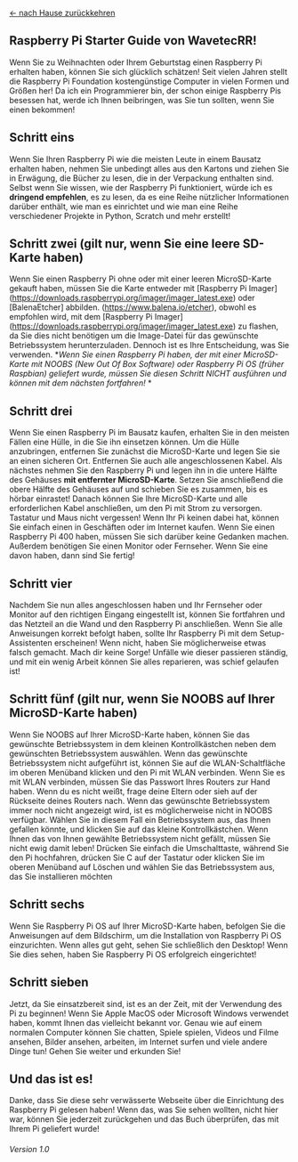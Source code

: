 [<- nach Hause zurückkehren](https://wavetecrr.github.io/)

## Raspberry Pi Starter Guide von WavetecRR!

Wenn Sie zu Weihnachten oder Ihrem Geburtstag einen Raspberry Pi erhalten haben, können Sie sich glücklich schätzen! Seit vielen Jahren stellt die Raspberry Pi Foundation kostengünstige Computer in vielen Formen und Größen her! Da ich ein Programmierer bin, der schon einige Raspberry Pis besessen hat, werde ich Ihnen beibringen, was Sie tun sollten, wenn Sie einen bekommen!

## Schritt eins

Wenn Sie Ihren Raspberry Pi wie die meisten Leute in einem Bausatz erhalten haben, nehmen Sie unbedingt alles aus den Kartons und ziehen Sie in Erwägung, die Bücher zu lesen, die in der Verpackung enthalten sind. Selbst wenn Sie wissen, wie der Raspberry Pi funktioniert, würde ich es **dringend empfehlen**, es zu lesen, da es eine Reihe nützlicher Informationen darüber enthält, wie man es einrichtet und wie man eine Reihe verschiedener Projekte in Python, Scratch und mehr erstellt!

## Schritt zwei (gilt nur, wenn Sie eine leere SD-Karte haben)

Wenn Sie einen Raspberry Pi ohne oder mit einer leeren MicroSD-Karte gekauft haben, müssen Sie die Karte entweder mit [Raspberry Pi Imager] (https://downloads.raspberrypi.org/imager/imager_latest.exe) oder [BalenaEtcher] abbilden. (https://www.balena.io/etcher), obwohl es empfohlen wird, mit dem [Raspberry Pi Imager] (https://downloads.raspberrypi.org/imager/imager_latest.exe) zu flashen, da Sie dies nicht benötigen um die Image-Datei für das gewünschte Betriebssystem herunterzuladen. Dennoch ist es Ihre Entscheidung, was Sie verwenden. **Wenn Sie einen Raspberry Pi haben, der mit einer MicroSD-Karte mit NOOBS (New Out Of Box Software) oder Raspberry Pi OS (früher Raspbian) geliefert wurde, müssen Sie diesen Schritt NICHT ausführen und können mit dem nächsten fortfahren!* *

## Schritt drei

Wenn Sie einen Raspberry Pi im Bausatz kaufen, erhalten Sie in den meisten Fällen eine Hülle, in die Sie ihn einsetzen können. Um die Hülle anzubringen, entfernen Sie zunächst die MicroSD-Karte und legen Sie sie an einen sicheren Ort. Entfernen Sie auch alle angeschlossenen Kabel. Als nächstes nehmen Sie den Raspberry Pi und legen ihn in die untere Hälfte des Gehäuses **mit entfernter MicroSD-Karte**. Setzen Sie anschließend die obere Hälfte des Gehäuses auf und schieben Sie es zusammen, bis es hörbar einrastet! Danach können Sie Ihre MicroSD-Karte und alle erforderlichen Kabel anschließen, um den Pi mit Strom zu versorgen. Tastatur und Maus nicht vergessen! Wenn Ihr Pi keinen dabei hat, können Sie einfach einen in Geschäften oder im Internet kaufen. Wenn Sie einen Raspberry Pi 400 haben, müssen Sie sich darüber keine Gedanken machen. Außerdem benötigen Sie einen Monitor oder Fernseher. Wenn Sie eine davon haben, dann sind Sie fertig!

## Schritt vier

Nachdem Sie nun alles angeschlossen haben und Ihr Fernseher oder Monitor auf den richtigen Eingang eingestellt ist, können Sie fortfahren und das Netzteil an die Wand und den Raspberry Pi anschließen. Wenn Sie alle Anweisungen korrekt befolgt haben, sollte Ihr Raspberry Pi mit dem Setup-Assistenten erscheinen! Wenn nicht, haben Sie möglicherweise etwas falsch gemacht. Mach dir keine Sorge! Unfälle wie dieser passieren ständig, und mit ein wenig Arbeit können Sie alles reparieren, was schief gelaufen ist!

## Schritt fünf (gilt nur, wenn Sie NOOBS auf Ihrer MicroSD-Karte haben)

Wenn Sie NOOBS auf Ihrer MicroSD-Karte haben, können Sie das gewünschte Betriebssystem in dem kleinen Kontrollkästchen neben dem gewünschten Betriebssystem auswählen. Wenn das gewünschte Betriebssystem nicht aufgeführt ist, können Sie auf die WLAN-Schaltfläche im oberen Menüband klicken und den Pi mit WLAN verbinden. Wenn Sie es mit WLAN verbinden, müssen Sie das Passwort Ihres Routers zur Hand haben. Wenn du es nicht weißt, frage deine Eltern oder sieh auf der Rückseite deines Routers nach. Wenn das gewünschte Betriebssystem immer noch nicht angezeigt wird, ist es möglicherweise nicht in NOOBS verfügbar. Wählen Sie in diesem Fall ein Betriebssystem aus, das Ihnen gefallen könnte, und klicken Sie auf das kleine Kontrollkästchen. Wenn Ihnen das von Ihnen gewählte Betriebssystem nicht gefällt, müssen Sie nicht ewig damit leben! Drücken Sie einfach die Umschalttaste, während Sie den Pi hochfahren, drücken Sie C auf der Tastatur oder klicken Sie im oberen Menüband auf Löschen und wählen Sie das Betriebssystem aus, das Sie installieren möchten

## Schritt sechs

Wenn Sie Raspberry Pi OS auf Ihrer MicroSD-Karte haben, befolgen Sie die Anweisungen auf dem Bildschirm, um die Installation von Raspberry Pi OS einzurichten. Wenn alles gut geht, sehen Sie schließlich den Desktop! Wenn Sie dies sehen, haben Sie Raspberry Pi OS erfolgreich eingerichtet!

## Schritt sieben

Jetzt, da Sie einsatzbereit sind, ist es an der Zeit, mit der Verwendung des Pi zu beginnen! Wenn Sie Apple MacOS oder Microsoft Windows verwendet haben, kommt Ihnen das vielleicht bekannt vor. Genau wie auf einem normalen Computer können Sie chatten, Spiele spielen, Videos und Filme ansehen, Bilder ansehen, arbeiten, im Internet surfen und viele andere Dinge tun! Gehen Sie weiter und erkunden Sie!

## Und das ist es!

Danke, dass Sie diese sehr verwässerte Webseite über die Einrichtung des Raspberry Pi gelesen haben! Wenn das, was Sie sehen wollten, nicht hier war, können Sie jederzeit zurückgehen und das Buch überprüfen, das mit Ihrem Pi geliefert wurde!

###### Version 1.0
